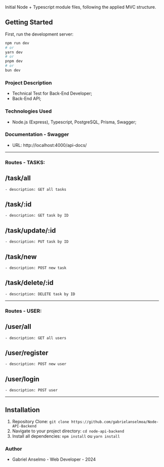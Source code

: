 Initial Node + Typescript module files, following the applied MVC structure.

## Getting Started

First, run the development server:

```bash
npm run dev
# or
yarn dev
# or
pnpm dev
# or
bun dev
```

### Project Description
 - Technical Test for Back-End Developer;
 - Back-End API;

### Technologies Used
 - Node.js (Express), Typescript, PostgreSQL, Prisma, Swagger;

### Documentation - Swagger
 - URL: http://localhost:4000/api-docs/

------------------------------------------------------

### Routes - TASKS:

 ## /task/all
    - description: GET all tasks

 ## /task/:id
    - description: GET task by ID
    
 ## /task/update/:id
    - description: PUT task by ID

 ## /task/new
    - description: POST new task

 ## /task/delete/:id
    - description: DELETE task by ID

------------------------------------------------------

### Routes - USER:

 ## /user/all
    - description: GET all users

 ## /user/register
    - description: POST new user

 ## /user/login
    - description: POST user

------------------------------------------------------

## Installation

1. Repository Clone: `git clone https://github.com/gabrielanselmoa/Node-API-Backend`
2. Navigate to your project directory: `cd node-api-backend`
3. Install all dependencies: `npm install` ou `yarn install`

### Author

 - Gabriel Anselmo - Web Developer - 2024
